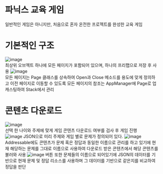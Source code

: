 # 파닉스 교육 게임
일반적인 게임은 아니지만, 처음으로 혼자 온전한 프로젝트를 완성한 교육 게임

# 기본적인 구조
![image](https://github.com/DWBoo/PhonicsGame/assets/147593910/3bcec62e-6b6e-45e2-a452-1dc0c9e5d049)</br>
최상위 오브젝트 하나에 모든 페이지가 포함되어 있으며, 하나의 프리팹으로 저장 후 사용
![image](https://github.com/DWBoo/PhonicsGame/assets/147593910/37119766-8ce1-4aef-8eec-84717b237387)</br>
모든 페이지는 Page 클래스를 상속하여 Open과 Close 메소드를 용도에 맞게 정의하고 이전 페이지로 이동할 수 있도록 모든 페이지의 참조는 AppManager에 Page로 업캐스팅하여 Stack에서 관리

# 콘텐츠 다운로드
![image](https://github.com/DWBoo/PhonicsGame/assets/147593910/a7fb6c66-ebf5-4cd4-a621-bf682e951fde)</br>
선택 한 나이와 주제에 맞게 게임 콘텐츠 다운로드 여부를 검사 후 게임 진행</br>
![image](https://github.com/DWBoo/PhonicsGame/assets/147593910/4d91e788-3eec-4085-b288-f40be44959c3)
JSON으로 미리 주제와 게임 별로 문제가 정의되어 있다.
![image](https://github.com/DWBoo/PhonicsGame/assets/147593910/ee0910b3-797d-4656-9cfd-97e381cb0d0f)
Addressable에도 콘텐츠가 문제 혹은 정답과 동일한 이름으로 관리를 하고 있기에 현재 해당하는 문제를 그대로 이름으로 사용하여 다운로드 받은 콘텐츠에서 해당 콘텐츠를 불러와 사용
![image](https://github.com/DWBoo/PhonicsGame/assets/147593910/73720aaa-af34-4f9a-a08f-18c8b8dd2d6d)
버튼 또한 문제들의 이름으로 되어있기에 JSON의 데이터를 기반으로 현재 문제 및 정답 리소스를 사용하며 그 데이터를 기반으로 같은지를 비교하여 정답을 판단
